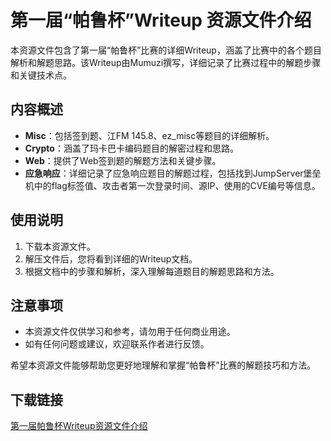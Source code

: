 # 第一届“帕鲁杯”Writeup 资源文件介绍

本资源文件包含了第一届“帕鲁杯”比赛的详细Writeup，涵盖了比赛中的各个题目解析和解题思路。该Writeup由Mumuzi撰写，详细记录了比赛过程中的解题步骤和关键技术点。

## 内容概述

- **Misc**：包括签到题、江FM 145.8、ez_misc等题目的详细解析。
- **Crypto**：涵盖了玛卡巴卡编码题目的解密过程和思路。
- **Web**：提供了Web签到题的解题方法和关键步骤。
- **应急响应**：详细记录了应急响应题目的解题过程，包括找到JumpServer堡垒机中的flag标签值、攻击者第一次登录时间、源IP、使用的CVE编号等信息。

## 使用说明

1. 下载本资源文件。
2. 解压文件后，您将看到详细的Writeup文档。
3. 根据文档中的步骤和解析，深入理解每道题目的解题思路和方法。

## 注意事项

- 本资源文件仅供学习和参考，请勿用于任何商业用途。
- 如有任何问题或建议，欢迎联系作者进行反馈。

希望本资源文件能够帮助您更好地理解和掌握“帕鲁杯”比赛的解题技巧和方法。

## 下载链接

[第一届帕鲁杯Writeup资源文件介绍](https://pan.quark.cn/s/6db5795f56df)